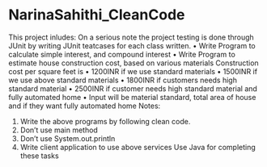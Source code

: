 # NarinaSahithi_CleanCode
This project inludes:
On a serious note the project testing is done through JUnit by writing JUnit teatcases for each class written.
• Write Program to calculate simple interest, and compound interest 
• Write Program to estimate house construction cost, based on various materials 
Construction cost per square feet is 
• 1200INR if we use standard materials 
• 1500INR if we use above standard materials 
• 1800INR if customers needs high standard material 
• 2500INR if customer needs high standard material and fully automated home 
• Input will be material standard, total area of house and if they want fully automated home 
Notes: 
1. Write the above programs by following clean code. 
2. Don’t use main method 
3. Don’t use System.out.println 
4. Write client application to use above services 
Use Java for completing these tasks 

